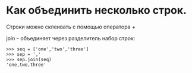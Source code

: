 # Как объединить несколько строк.

Строки можно склеивать с помощью оператора +

join – объединяет через разделитель набор строк:
```
>>> seq = ['one','two','three']
>>> sep = ','
>>> sep.join(seq)
'one,two,three'
```